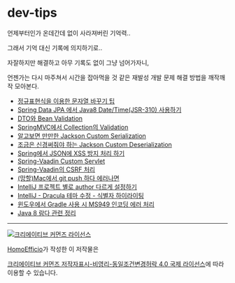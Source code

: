 # dev-tips

언제부터인가 온데간데 없이 사라져버린 기억력..

그래서 기억 대신 기록에 의지하기로..

자잘하지만 해결하고 아무 기록도 없이 그냥 넘어가자니,

언젠가는 다시 마주쳐서 시간을 잡아먹을 것 같은 재발성 개발 문제 해결 방법을 깨작깨작 모아본다.

- [정규표현식을 이용한 문자열 바꾸기 팁](https://github.com/HomoEfficio/dev-tips/blob/master/%EC%A0%95%EA%B7%9C%ED%91%9C%ED%98%84%EC%8B%9D%EC%9D%84%20%EC%9D%B4%EC%9A%A9%ED%95%9C%20%EB%AC%B8%EC%9E%90%EC%97%B4%20%EB%B0%94%EA%BE%B8%EA%B8%B0%20%ED%8C%81.md)
- [Spring Data JPA 에서 Java8 Date/Time(JSR-310) 사용하기](https://github.com/HomoEfficio/dev-tips/blob/master/Spring%20Data%20JPA%20%EC%97%90%EC%84%9C%20Java8%20Date-Time(JSR-310)%20%EC%82%AC%EC%9A%A9%ED%95%98%EA%B8%B0.md)
- [DTO와 Bean Validation](https://github.com/HomoEfficio/dev-tips/blob/master/DTO%EC%99%80%20Bean%20Validation.md)
- [SpringMVC에서 Collection의 Validation](https://github.com/HomoEfficio/dev-tips/blob/master/SpringMVC%EC%97%90%EC%84%9C%20Collection%EC%9D%98%20Validation.md)
- [알고보면 만만한 Jackson Custom Serialization](https://github.com/HomoEfficio/dev-tips/blob/master/%EC%95%8C%EA%B3%A0%EB%B3%B4%EB%A9%B4%20%EB%A7%8C%EB%A7%8C%ED%95%9C%20Jackson%20Custom%20Serializer.md)
- [조금은 신경써줘야 하는 Jackson Custom Deserialization](https://github.com/HomoEfficio/dev-tips/blob/master/%EC%A1%B0%EA%B8%88%EC%9D%80%20%EC%8B%A0%EA%B2%BD%EC%8D%A8%EC%A4%98%EC%95%BC%20%ED%95%98%EB%8A%94%20Jackson%20Custom%20Deserialization.md)
- [Spring에서 JSON에 XSS 방지 처리 하기](https://github.com/HomoEfficio/dev-tips/blob/master/Spring%EC%97%90%EC%84%9C%20JSON%EC%97%90%20XSS%20%EB%B0%A9%EC%A7%80%20%EC%B2%98%EB%A6%AC%20%ED%95%98%EA%B8%B0.md)
- [Spring-Vaadin Custom Servlet](https://github.com/HomoEfficio/dev-tips/blob/master/Spring-Vaadin%20Custom%20Servlet.md)
- [Spring-Vaadin의 CSRF 처리](https://github.com/HomoEfficio/dev-tips/blob/master/Spring-Vaadin%EC%9D%98%20CSRF%20%EC%B2%98%EB%A6%AC.md)
- [(망할)Mac에서 git push 하다 에러나면](https://github.com/HomoEfficio/dev-tips/blob/master/(%EB%A7%9D%ED%95%A0)Mac%EC%97%90%EC%84%9C%20git%20push%20%ED%95%98%EB%8B%A4%20%EC%97%90%EB%9F%AC%EB%82%98%EB%A9%B4.md)
- [IntelliJ 프로젝트 별로 author 다르게 설정하기](https://github.com/HomoEfficio/dev-tips/blob/master/IntelliJ%20%ED%94%84%EB%A1%9C%EC%A0%9D%ED%8A%B8%20%EB%B3%84%EB%A1%9C%20author%20%EB%8B%A4%EB%A5%B4%EA%B2%8C%20%EC%84%A4%EC%A0%95%ED%95%98%EA%B8%B0.md)
- [IntelliJ - Dracula 테마 수정 - 식별자 하이라이팅](https://github.com/HomoEfficio/dev-tips/blob/master/IntelliJ%20-%20Dracula%20%ED%85%8C%EB%A7%88%20%EC%88%98%EC%A0%95%20-%20%EC%8B%9D%EB%B3%84%EC%9E%90%20%ED%95%98%EC%9D%B4%EB%9D%BC%EC%9D%B4%ED%8C%85.md)
- [윈도우에서 Gradle 사용 시 MS949 인코딩 에러 처리](https://github.com/HomoEfficio/dev-tips/blob/master/%EC%9C%88%EB%8F%84%EC%9A%B0%EC%97%90%EC%84%9C%20Gradle%20%EC%82%AC%EC%9A%A9%20%EC%8B%9C%20MS949%20%EC%9D%B8%EC%BD%94%EB%94%A9%20%EC%97%90%EB%9F%AC%20%EC%B2%98%EB%A6%AC.md)
- [Java 8 람다 관련 정리](https://github.com/HomoEfficio/dev-tips/blob/master/Java%208%20%EB%9E%8C%EB%8B%A4%20%EA%B4%80%EB%A0%A8%20%EC%A0%95%EB%A6%AC.md)

----
<a rel="license" href="http://creativecommons.org/licenses/by-nc-sa/4.0/"><img alt="크리에이티브 커먼즈 라이선스" style="border-width:0" src="https://i.creativecommons.org/l/by-nc-sa/4.0/88x31.png" /></a>

<a href='https://www.facebook.com/hanmomhanda' target='_blank'>HomoEfficio</a>가 작성한 이 저작물은

<a rel="license" href="http://creativecommons.org/licenses/by-nc-sa/4.0/">크리에이티브 커먼즈 저작자표시-비영리-동일조건변경허락 4.0 국제 라이선스</a>에 따라 이용할 수 있습니다.
